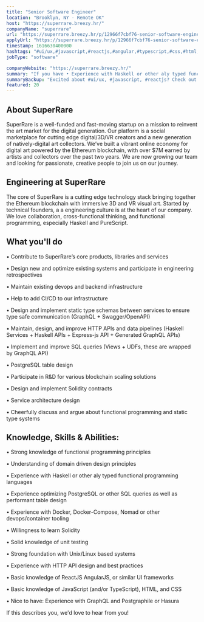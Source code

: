 ```yaml
---
title: "Senior Software Engineer"
location: "Brooklyn, NY - Remote OK"
host: "https://superrare.breezy.hr/"
companyName: "superrare"
url: "https://superrare.breezy.hr/p/12966f7cbf76-senior-software-engineer"
applyUrl: "https://superrare.breezy.hr/p/12966f7cbf76-senior-software-engineer/apply"
timestamp: 1616630400000
hashtags: "#ui/ux,#javascript,#reactjs,#angular,#typescript,#css,#html,#postgresql,#linux,#docker"
jobType: "software"

companyWebsite: "https://superrare.breezy.hr/"
summary: "If you have • Experience with Haskell or other aly typed functional programming languages, Superrare is looking for someone with your skillset."
summaryBackup: "Excited about #ui/ux, #javascript, #reactjs? Check out this job post!"
featured: 20
---
```


## About SuperRare

SuperRare is a well-funded and fast-moving startup on a mission to reinvent the art market for the digital generation. Our platform is a social marketplace for cutting edge digital/3D/VR creators and a new generation of natively-digital art collectors. We’ve built a vibrant online economy for digital art powered by the Ethereum blockchain, with over $7M earned by artists and collectors over the past two years. We are now growing our team and looking for passionate, creative people to join us on our journey.

## Engineering at SuperRare

The core of SuperRare is a cutting edge technology stack bringing together the Ethereum blockchain with immersive 3D and VR visual art. Started by technical founders, a a engineering culture is at the heart of our company. We love collaboration, cross-functional thinking, and functional programming, especially Haskell and PureScript.

## What you'll do

• Contribute to SuperRare’s core products, libraries and services

• Design new and optimize existing systems and participate in engineering retrospectives

• Maintain existing devops and backend infrastructure

• Help to add CI/CD to our infrastructure

• Design and implement static type schemas between services to ensure type safe communication (GraphQL + Swagger/OpenAPI)

• Maintain, design, and improve HTTP APIs and data pipelines (Haskell Services + Haskell APIs + Express-js API + Generated GraphQL APIs)

• Implement and improve SQL queries (Views + UDFs, these are wrapped by GraphQL API)

• PostgreSQL table design

• Participate in R&D for various blockchain scaling solutions

• Design and implement Solidity contracts

• Service architecture design

• Cheerfully discuss and argue about functional programming and static type systems

## Knowledge, Skills & Abilities:

• Strong knowledge of functional programming principles

• Understanding of domain driven design principles

• Experience with Haskell or other aly typed functional programming languages

• Experience optimizing PostgreSQL or other SQL queries as well as performant table design

• Experience with Docker, Docker-Compose, Nomad or other devops/container tooling

• Willingness to learn Solidity

• Solid knowledge of unit testing

• Strong foundation with Unix/Linux based systems

• Experience with HTTP API design and best practices

• Basic knowledge of ReactJS AngularJS, or similar UI frameworks

• Basic knowledge of JavaScript (and/or TypeScript), HTML, and CSS

• Nice to have: Experience with GraphQL and Postgraphile or Hasura

If this describes you, we'd love to hear from you!

